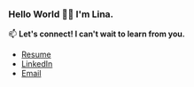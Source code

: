 ### Hello World 👋🏻 I'm Lina. 

📫 **Let's connect! I can't wait to learn from you.** 
-  [Resume](https://github.com/n-lina/n-lina/raw/a9ee2d63582a0789f0d2eb1c10e2747db319bcf6/Lina_Nguyen_SWE_Resume.pdf)
-  [LinkedIn](https://www.linkedin.com/in/nlina/)
-  [Email](mailto:linanguyen@alumni.ubc.ca)

<!--
**n-lina/n-lina** is a ✨ _special_ ✨ repository because its `README.md` (this file) appears on your GitHub profile.

Here are some ideas to get you started:

- 🔭 I’m currently working on ...
- 🌱 I’m currently learning ...
- 👯 I’m looking to collaborate on ...
- 🤔 I’m looking for help with ...
- 💬 Ask me about ...
- 📫 How to reach me: ...
- 😄 Pronouns: ...
- ⚡ Fun fact: ...
-->
